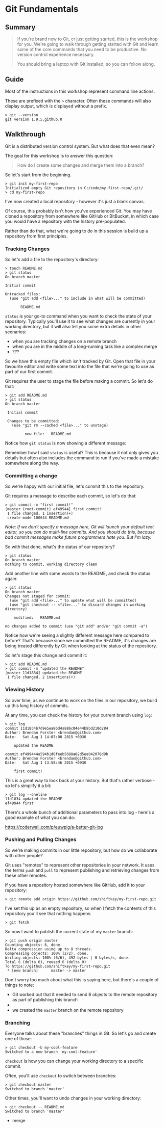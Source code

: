 # Git Fundamentals

## Summary

> If you're brand new to Git, or just getting started, this is the workshop for you. We're going to walk through getting started with Git and learn some of the core commands that you need to be productive. No version control experience necessary.
>
> You should bring a laptop with Git installed, so you can follow along.

## Guide

Most of the instructions in this workshop represent command line actions.

These are prefixed with the `>` character. Often these commands will also
display output, which is displayed without a prefix.

```
> git --version
git version 1.9.5.github.0
```

## Walkthrough

Git is a distributed version control system. But what does that even mean?

The goal for this workshop is to answer this question:

> How do I create some changes and merge them into a branch?

So let's start from the beginning.

```
> git init my-first-repo
Initialized empty Git repository in C:/code/my-first-repo/.git/
> cd my-first-repo
```

I've now created a local repository - however it's just a blank canvas.

Of course, this probably isn't how you've experienced Git. You may have cloned
a repository from somewhere like GitHub or BitBucket, in which case you would
have a repository with the history pre-populated.

Rather than do that, what we're going to do in this session is build up a
repository from first principles.

### Tracking Changes

So let's add a file to the repository's directory:

```
> touch README.md
> git status
On branch master

Initial commit

Untracked files:
  (use "git add <file>..." to include in what will be committed)

       README.md
```

`status` is your go-to command when you want to check the state of your
repository. Typically you'll use it to see what changes are currently in your
working directory, but it will also tell you some extra details in other
scenarios:

 - when you are tracking changes on a remote branch
 - when you are in the middle of a long-running task like a complex merge
 - ???

So we have this empty file which isn't tracked by Git. Open that file in your
favourite editor and write some text into the file that we're going to use as
part of our first commit.

Git requires the user to stage the file before making a commit. So let's do that:

```
> git add README.md
> git status
On branch master

 Initial commit

 Changes to be committed:
   (use "git rm --cached <file>..." to unstage)

         new file:   README.md
```

Notice how `git status` is now showing a different message:

Remember how I said `status` is useful? This is because it not only gives you
details but often also includes the command to run if you've made a mistake
somewhere along the way.


### Committing a change

So we're happy with our initial file, let's commit this to the repository.

Git requires a message to describe each commit, so let's do that:

```
> git commit -m "first commit!"
[master (root-commit) ef49944] first commit!
 1 file changed, 1 insertion(+)
 create mode 100644 README.md
```

*Note: If we don't specify a message here, Git will launch your default text editor,
so you can do multi-line commits. And you should do this, because bad commit
messages make future programmers hate you. But I'm lazy.*

So with that done, what's the status of our repository?

```
> git status
On branch master
nothing to commit, working directory clean
```

Add another line with some words to the README, and check the status again:

```
> git status
On branch master
Changes not staged for commit:
  (use "git add <file>..." to update what will be committed)
  (use "git checkout -- <file>..." to discard changes in working directory)

	modified:   README.md

no changes added to commit (use "git add" and/or "git commit -a")
```

Notice how we're seeing a slightly different message here compared to before?
That's because since we committed the README, it's changes are being treated
differently by Git when looking at the status of the repository.

So let's stage this change and commit it:

```
> git add README.md
> git commit -m "updated the README"
[master 11d1834] updated the README
 1 file changed, 2 insertions(+)
```

### Viewing History

So over time, as we continue to work on the files in our repository, we build up this long history of commits.

At any time, you can check the history for your current branch using `log`:

```
> git log
commit 11d1834b7d9e5ea86d4a886c04e44b8bd210d284
Author: Brendan Forster <brendan@github.com>
Date:   Sat Aug 1 14:07:00 2015 +0930

    updated the README

commit ef499444a594b1d8feeb5698a82d5ee042078d9b
Author: Brendan Forster <brendan@github.com>
Date:   Sat Aug 1 13:58:46 2015 +0930

    first commit!
```

This is a great way to look back at your history. But that's rather verbose - so let's simplify it a bit:

```
> git log --oneline
11d1834 updated the README
ef49944 first
```

There's a whole bunch of additional parameters to pass into log - here's a good example of what you can do:

https://coderwall.com/p/euwpig/a-better-git-log

### Pushing and Pulling Changes

So we're making commits in our little repository, but how do we collaborate with other people?

Git uses "remotes" to represent other repositories in your network. It uses the terms `push` and `pull` to represent publishing and retrieving changes from these other remotes.

If you have a repository hosted somewhere like GitHub, add it to your repository:

```
> git remote add origin https://github.com/shiftkey/my-first-repo.git
```

I've set this up as an empty repository, so when I fetch the contents of this repository you'll see that nothing happens:

```
> git fetch
```

So now I want to publish the current state of my `master` branch:

```
> git push origin master
Counting objects: 6, done.
Delta compression using up to 8 threads.
Compressing objects: 100% (2/2), done.
Writing objects: 100% (6/6), 492 bytes | 0 bytes/s, done.
Total 6 (delta 0), reused 0 (delta 0)
To https://github.com/shiftkey/my-first-repo.git
 * [new branch]      master -> master
```

Don't worry too much about what this is saying here, but there's a couple of things to note:

 - Git worked out that it needed to send 6 objects to the remote repository as part of publishing this branch
 - 
 - we created the `master` branch on the remote repository







### Branching

Everyone talks about these "branches" things in Git. So let's go and create one of those:

```
> git checkout -b my-cool-feature
Switched to a new branch 'my-cool-feature'
```

`checkout` is how you can change your working directory to a specific commit.

Often, you'll use `checkout` to switch between branches:

```
> git checkout master
Switched to branch 'master'
```

Other times, you'll want to undo changes in your working directory:

```
> git checkout -- README.md
Switched to branch 'master'
```


 - merge
